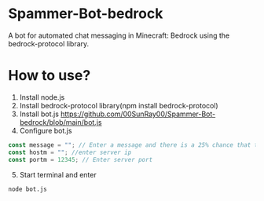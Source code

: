 # Spammer-Bot-bedrock
A bot for automated chat messaging in Minecraft: Bedrock using the bedrock-protocol library.

# How to use?
1. Install node.js
2. Install bedrock-protocol library(npm install bedrock-protocol)
3. Install bot.js
https://github.com/00SunRay00/Spammer-Bot-bedrock/blob/main/bot.js
4. Configure bot.js
```js
const message = ""; // Enter a message and there is a 25% chance that the server will support it
const hostm = ""; //enter server ip
const portm = 12345; // Enter server port
```
5. Start terminal and enter
```cmd
node bot.js
```
